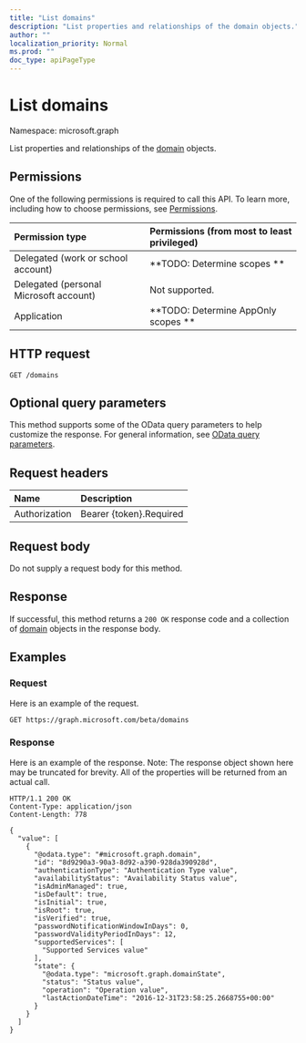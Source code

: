 ```yaml
---
title: "List domains"
description: "List properties and relationships of the domain objects."
author: ""
localization_priority: Normal
ms.prod: ""
doc_type: apiPageType
---
```


# List domains

Namespace: microsoft.graph

List properties and relationships of the [domain](../resources/domain.md) objects.

## Permissions
One of the following permissions is required to call this API. To learn more, including how to choose permissions, see [Permissions](/concepts/permissions-reference.md).

|Permission type|Permissions (from most to least privileged)|
|:---|:---|
|Delegated (work or school account)|**TODO: Determine scopes **|
|Delegated (personal Microsoft account)|Not supported.|
|Application|**TODO: Determine AppOnly scopes **|

## HTTP request
<!-- {
  "blockType": "ignored"
}
-->
``` http
GET /domains
```

## Optional query parameters
This method supports some of the OData query parameters to help customize the response. For general information, see [OData query parameters](/graph/query-parameters).

## Request headers
|Name|Description|
|:---|:---|
|Authorization|Bearer {token}.Required|

## Request body
Do not supply a request body for this method.

## Response
If successful, this method returns a `200 OK` response code and a collection of [domain](../resources/domain.md) objects in the response body.

## Examples

### Request
Here is an example of the request.
<!-- {
  "blockType": "request",
  "name": "get_domain"
}
-->
``` http
GET https://graph.microsoft.com/beta/domains
```

### Response
Here is an example of the response. Note: The response object shown here may be truncated for brevity. All of the properties will be returned from an actual call.
<!-- {
  "blockType": "response",
  "truncated": true,
  "@odata.type": "collection(microsoft.graph.domain)"
}
-->
``` http
HTTP/1.1 200 OK
Content-Type: application/json
Content-Length: 778

{
  "value": [
    {
      "@odata.type": "#microsoft.graph.domain",
      "id": "8d9290a3-90a3-8d92-a390-928da390928d",
      "authenticationType": "Authentication Type value",
      "availabilityStatus": "Availability Status value",
      "isAdminManaged": true,
      "isDefault": true,
      "isInitial": true,
      "isRoot": true,
      "isVerified": true,
      "passwordNotificationWindowInDays": 0,
      "passwordValidityPeriodInDays": 12,
      "supportedServices": [
        "Supported Services value"
      ],
      "state": {
        "@odata.type": "microsoft.graph.domainState",
        "status": "Status value",
        "operation": "Operation value",
        "lastActionDateTime": "2016-12-31T23:58:25.2668755+00:00"
      }
    }
  ]
}
```

